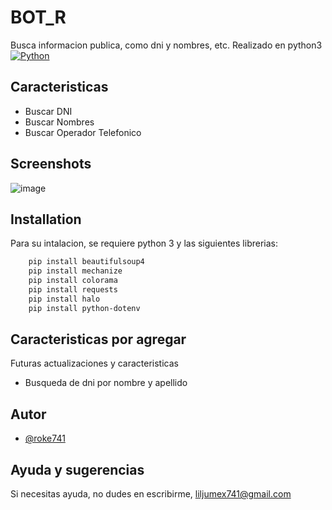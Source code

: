 
# BOT_R

Busca informacion publica, como dni y nombres, etc.
Realizado en python3  [![Python](https://img.shields.io/pypi/pyversions/3?style=plastic)](https://www.python.org/)




## Caracteristicas

- Buscar DNI 
- Buscar Nombres
- Buscar Operador Telefonico


## Screenshots
![image](https://github.com/roke741/BOT_R/assets/65454249/2cd89763-0f46-4e17-8b7a-30e861a2865e)


## Installation

Para su intalacion, se requiere python 3
y las siguientes librerias:

```bash
    pip install beautifulsoup4
    pip install mechanize
    pip install colorama
    pip install requests
    pip install halo
    pip install python-dotenv
```
    
## Caracteristicas por agregar
Futuras actualizaciones y caracteristicas
- Busqueda de dni por nombre y apellido


## Autor

- [@roke741](https://www.github.com/roke741)


## Ayuda y sugerencias

Si necesitas ayuda, no dudes en escribirme, liljumex741@gmail.com


